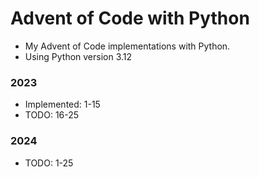 # Advent of Code with Python
- My Advent of Code implementations with Python.
- Using Python version 3.12

### 2023
- Implemented: 1-15
- TODO: 16-25

### 2024
- TODO: 1-25